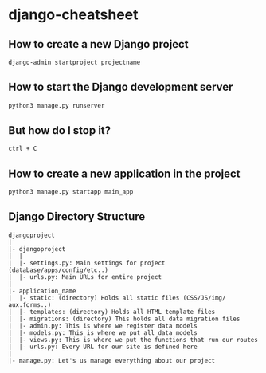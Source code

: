 # django-cheatsheet

## How to create a new Django project
```bash
django-admin startproject projectname
```
## How to start the Django development server
```bash
python3 manage.py runserver
```
## But how do I stop it?
```bash
ctrl + C
```
## How to create a new application in the project
```bash
python3 manage.py startapp main_app
```
## Django Directory Structure
```
djangoproject
|
|- djangoproject
|  |
|  |- settings.py: Main settings for project (database/apps/config/etc..)
|  |- urls.py: Main URLs for entire project
|
|- application_name
|  |- static: (directory) Holds all static files (CSS/JS/img/ aux.forms..)
|  |- templates: (directory) Holds all HTML template files
|  |- migrations: (directory) This holds all data migration files
|  |- admin.py: This is where we register data models
|  |- models.py: This is where we put all data models
|  |- views.py: This is where we put the functions that run our routes
|  |- urls.py: Every URL for our site is defined here
|
|- manage.py: Let's us manage everything about our project
```
